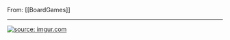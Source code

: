 From: [[BoardGames]]

---

<a href="https://imgur.com/OuJFHBR"><img src="https://i.imgur.com/OuJFHBR.jpg" title="source: imgur.com" /></a>

